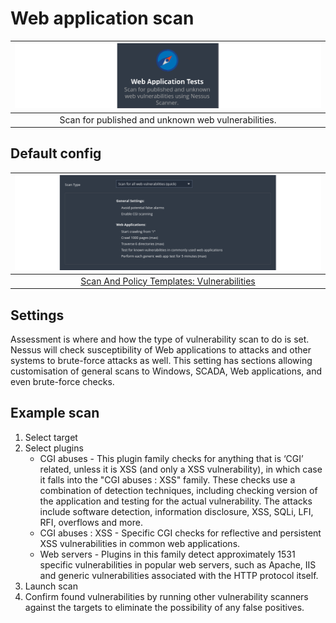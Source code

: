 # Web application scan

| [![Type of scan](../../_static/images/application1.png)](https://docs.tenable.com/nessus/10_4/Content/CreateAScan.htm) |
|:--:|
| Scan for published and unknown web vulnerabilities. |

## Default config


| [![View default configuration](../../_static/images/application2.png)](https://docs.tenable.com/nessus/10_4/Content/ScanAndPolicyTemplates.htm#Vulnerabilities) |
|:--:|
| [Scan And Policy Templates: Vulnerabilities](https://docs.tenable.com/nessus/10_4/Content/ScanAndPolicyTemplates.htm#Vulnerabilities) |

## Settings

Assessment is where and how the type of vulnerability scan to do is set. Nessus will check susceptibility of 
Web applications to attacks and other systems to brute-force attacks as well. This setting has sections allowing 
customisation of general scans to Windows, SCADA, Web applications, and even brute-force checks.

## Example scan

1. Select target
2. Select plugins 
   * CGI abuses - This plugin family checks for anything that is ‘CGI’ related, unless it is XSS (and only a XSS vulnerability), in which case it falls into the "CGI abuses : XSS" family. These checks use a combination of detection techniques, including checking version of the application and testing for the actual vulnerability. The attacks include software detection, information disclosure, XSS, SQLi, LFI, RFI, overflows and more.
   * CGI abuses : XSS - Specific CGI checks for reflective and persistent XSS vulnerabilities in common web applications.
   * Web servers - Plugins in this family detect approximately 1531 specific vulnerabilities in popular web servers, such as Apache, IIS and generic vulnerabilities associated with the HTTP protocol itself.
3. Launch scan
4. Confirm found vulnerabilities by running other vulnerability scanners against the targets to eliminate the possibility of any false positives.
